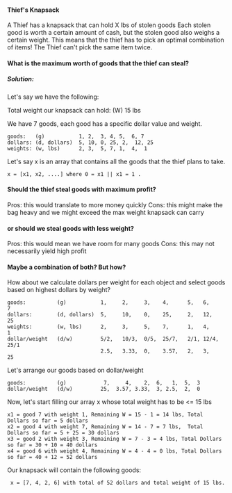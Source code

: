 #### Thief's Knapsack

A Thief has a knapsack that can hold X lbs of stolen goods
Each stolen good is worth a certain amount of cash, but
the stolen good also weighs a certain weight. This means that
the thief has to pick an optimal combination of items!
The Thief can't pick the same item twice.

#### What is the maximum worth of goods that the thief can steal?

##### Solution:

Let's say we have the following:

Total weight our knapsack can hold: (W) 15 lbs

We have 7 goods, each good has a specific dollar value and weight.
```
goods:   (g)           1, 2,  3, 4, 5,  6, 7
dollars: (d, dollars)  5, 10, 0, 25, 2,  12, 25
weights: (w, lbs)      2, 3,  5, 7, 1,  4,  1
```

Let's say x is an array that contains all the goods that the thief plans to take.
```
x = [x1, x2, ....] where 0 = x1 || x1 = 1 .
```
#### Should the thief steal goods with maximum profit?

Pros: this would translate to more money quickly
Cons: this might make the bag heavy and we might exceed the max weight knapsack can carry

#### or should we steal goods with less weight?

Pros: this would mean we have room for many goods
Cons: this may not necessarily yield high profit

#### Maybe a combination of both? But how?

How about we calculate dollars per weight for each object and select goods based on highest dollars by weight?
```
goods:          (g)           1,     2,     3,    4,      5,   6,     7
dollars:        (d, dollars)  5,     10,    0,    25,     2,   12,    25
weights:        (w, lbs)      2,     3,     5,    7,      1,   4,     1
dollar/weight   (d/w)         5/2,   10/3,  0/5,  25/7,   2/1, 12/4,  25/1
                              2.5,   3.33,  0,    3.57,   2,   3,     25

```
Let's arrange our goods based on dollar/weight
```
goods:          (g)            7,     4,    2,  6,   1,  5,  3
dollar/weight   (d/w)         25,  3.57, 3.33,  3, 2.5,  2,  0
```
Now, let's start filling our array x whose total weight has to be <= 15 lbs
```
x1 = good 7 with weight 1, Remaining W = 15 - 1 = 14 lbs, Total Dollars so far = 5 dollars
x2 = good 4 with weight 7, Remaining W = 14 - 7 = 7 lbs,  Total Dollars so far = 5 + 25 = 30 dollars
x3 = good 2 with weight 3, Remaining W = 7 - 3 = 4 lbs, Total Dollars so far = 30 + 10 = 40 dollars
x4 = good 6 with weight 4, Remaining W = 4 - 4 = 0 lbs, Total Dollars so far = 40 + 12 = 52 dollars
```
Our knapsack will contain the following goods:
```
 x = [7, 4, 2, 6] with total of 52 dollars and total weight of 15 lbs.
```



